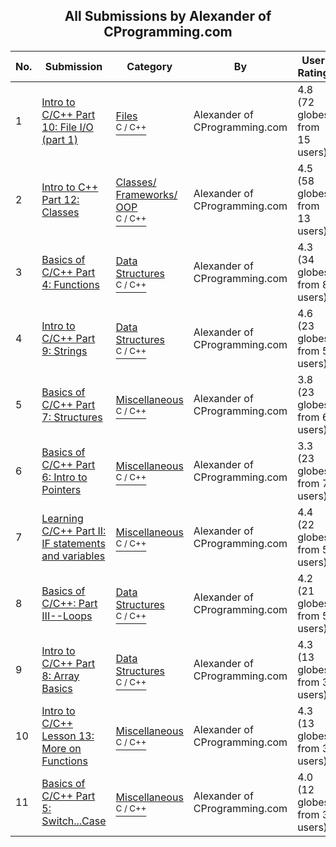 ﻿<div align="center">

## All Submissions by Alexander of CProgramming\.com

</div>

No.  | Submission | Category | By   | User Rating
---- | ---------- | -------- | ---- | -----------
1 | [Intro to C/C\+\+ Part 10: File I/O \(part 1\)<br />](https://github.com/Planet-Source-Code/alexander-of-cprogramming-com-intro-to-c-c-part-10-file-i-o-part-1__3-463) | [Files<br /><sup>C / C++</sup>](../ByCategory/files__3-2.md) | Alexander of CProgramming\.com | 4.8 (72 globes from 15 users)
2 | [Intro to C\+\+ Part 12: Classes<br />](https://github.com/Planet-Source-Code/alexander-of-cprogramming-com-intro-to-c-part-12-classes__3-469) | [Classes/ Frameworks/ OOP<br /><sup>C / C++</sup>](../ByCategory/classes-frameworks-oop__3-31.md) | Alexander of CProgramming\.com | 4.5 (58 globes from 13 users)
3 | [Basics of C/C\+\+ Part 4: Functions<br />](https://github.com/Planet-Source-Code/alexander-of-cprogramming-com-basics-of-c-c-part-4-functions__3-456) | [Data Structures<br /><sup>C / C++</sup>](../ByCategory/data-structures__3-8.md) | Alexander of CProgramming\.com | 4.3 (34 globes from 8 users)
4 | [Intro to C/C\+\+ Part 9: Strings<br />](https://github.com/Planet-Source-Code/alexander-of-cprogramming-com-intro-to-c-c-part-9-strings__3-462) | [Data Structures<br /><sup>C / C++</sup>](../ByCategory/data-structures__3-8.md) | Alexander of CProgramming\.com | 4.6 (23 globes from 5 users)
5 | [Basics of C/C\+\+ Part 7: Structures<br />](https://github.com/Planet-Source-Code/alexander-of-cprogramming-com-basics-of-c-c-part-7-structures__3-459) | [Miscellaneous<br /><sup>C / C++</sup>](../ByCategory/miscellaneous__3-1.md) | Alexander of CProgramming\.com | 3.8 (23 globes from 6 users)
6 | [Basics of C/C\+\+ Part 6: Intro to Pointers<br />](https://github.com/Planet-Source-Code/alexander-of-cprogramming-com-basics-of-c-c-part-6-intro-to-pointers__3-458) | [Miscellaneous<br /><sup>C / C++</sup>](../ByCategory/miscellaneous__3-1.md) | Alexander of CProgramming\.com | 3.3 (23 globes from 7 users)
7 | [Learning C/C\+\+ Part II: IF statements and variables<br />](https://github.com/Planet-Source-Code/alexander-of-cprogramming-com-learning-c-c-part-ii-if-statements-and-variables__3-442) | [Miscellaneous<br /><sup>C / C++</sup>](../ByCategory/miscellaneous__3-1.md) | Alexander of CProgramming\.com | 4.4 (22 globes from 5 users)
8 | [Basics of C/C\+\+: Part III\-\-Loops<br />](https://github.com/Planet-Source-Code/alexander-of-cprogramming-com-basics-of-c-c-part-iii-loops__3-443) | [Data Structures<br /><sup>C / C++</sup>](../ByCategory/data-structures__3-8.md) | Alexander of CProgramming\.com | 4.2 (21 globes from 5 users)
9 | [Intro to C/C\+\+ Part 8: Array Basics<br />](https://github.com/Planet-Source-Code/alexander-of-cprogramming-com-intro-to-c-c-part-8-array-basics__3-461) | [Data Structures<br /><sup>C / C++</sup>](../ByCategory/data-structures__3-8.md) | Alexander of CProgramming\.com | 4.3 (13 globes from 3 users)
10 | [Intro to C/C\+\+ Lesson 13: More on Functions<br />](https://github.com/Planet-Source-Code/alexander-of-cprogramming-com-intro-to-c-c-lesson-13-more-on-functions__3-470) | [Miscellaneous<br /><sup>C / C++</sup>](../ByCategory/miscellaneous__3-1.md) | Alexander of CProgramming\.com | 4.3 (13 globes from 3 users)
11 | [Basics of C/C\+\+ Part 5: Switch\.\.\.Case<br />](https://github.com/Planet-Source-Code/alexander-of-cprogramming-com-basics-of-c-c-part-5-switch-case__3-457) | [Miscellaneous<br /><sup>C / C++</sup>](../ByCategory/miscellaneous__3-1.md) | Alexander of CProgramming\.com | 4.0 (12 globes from 3 users)
